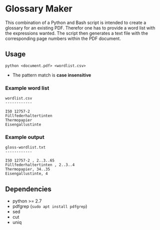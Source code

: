 # Glossary Maker
This combination of a Python and Bash script is intended to create a glossary for an existing PDF.
Therefor one has to provide a word list with the expressions wanted.
The script then generates a text file with the corresponding page numbers within the PDF document.

## Usage
`python <document.pdf> <wordlist.csv>`

- The pattern match is **case insensitive**

### Example word list
```
wordlist.csv
------------

ISO 12757-2
Füllfederhaltertinten
Thermopapier
Eisengallustinte
```

### Example output
```
gloss-wordlist.txt
------------

ISO 12757-2 , 2..3..65
Füllfederhaltertinten , 2..3..4
Thermopapier, 34..35
Eisengallustinte, 4
```
## Dependencies
- python >= 2.7
- pdfgrep (`sudo apt install pdfgrep`)
- sed
- cut
- uniq
